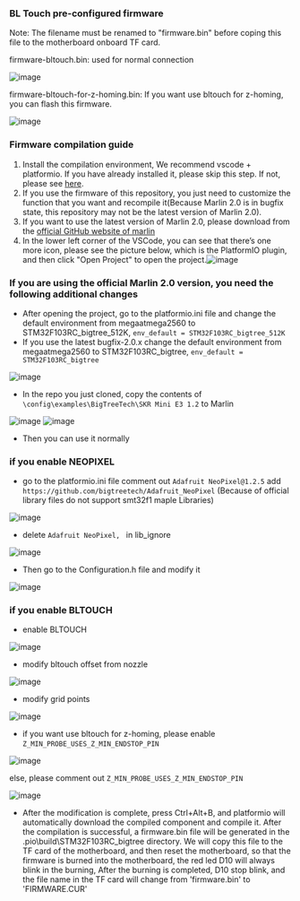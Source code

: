### BL Touch pre-configured firmware
Note: The filename must be renamed to "firmware.bin" before coping this file to the motherboard onboard TF card.

firmware-bltouch.bin: used for normal connection

![image](https://github.com/bigtreetech/BIGTREETECH-SKR-mini-E3/blob/master/hardware/BTT%20SKR%20MINI%20E3%20V1.2/BLTOUCH%20connection-1.png)

firmware-bltouch-for-z-homing.bin: If you want use bltouch for z-homing, you can flash this firmware.

![image](https://github.com/bigtreetech/BIGTREETECH-SKR-mini-E3/blob/master/hardware/BTT%20SKR%20MINI%20E3%20V1.2/BLTOUCH%20connection-2.png)
### Firmware compilation guide
1. Install the compilation environment, We recommend vscode + platformio. If you have already installed it, please skip this step.  If not, please see [here](https://github.com/bigtreetech/Document/blob/master/How%20to%20install%20VScode+Platformio.md).
2. If you use the firmware of this repository, you just need to customize the function that you want and recompile it(Because Marlin 2.0 is in bugfix state, this repository may not be the latest version of Marlin 2.0).
3. If you want to use the latest version of Marlin 2.0, please download from the [official GitHub website of marlin](https://github.com/MarlinFirmware/Marlin/tree/bugfix-2.0.x)
4. In the lower left corner of the VSCode, you can see that there’s one more icon, please see the picture below, 
which is the PlatformIO plugin, and then click "Open Project" to open the project.![image](https://user-images.githubusercontent.com/25599056/60634053-0aee5d80-9e40-11e9-9658-7cac8b6d1002.png)
### If you are using the official Marlin 2.0 version, you need the following additional changes
* After opening the project, go to the platformio.ini file and change the default environment from megaatmega2560 to STM32F103RC_bigtree_512K, `env_default = STM32F103RC_bigtree_512K`
* If you use the latest bugfix-2.0.x change the default environment from megaatmega2560 to STM32F103RC_bigtree, `env_default = STM32F103RC_bigtree`

 ![image](https://user-images.githubusercontent.com/38851044/69534016-f4de6680-0fb3-11ea-972f-5daae3643061.png)

* In the repo you just cloned, copy the contents of `\config\examples\BigTreeTech\SKR Mini E3 1.2` to Marlin

 ![image](https://user-images.githubusercontent.com/38851044/69534241-5272b300-0fb4-11ea-8c11-5c130d1026c4.png)
 ![image](https://user-images.githubusercontent.com/38851044/69534316-7e8e3400-0fb4-11ea-8383-296760660e62.png)

* Then you can use it normally

### if you enable NEOPIXEL
* go to the platformio.ini file comment out `Adafruit NeoPixel@1.2.5` add `https://github.com/bigtreetech/Adafruit_NeoPixel` (Because of official library files do not support smt32f1 maple Libraries)

 ![image](https://user-images.githubusercontent.com/38851044/69534082-10497180-0fb4-11ea-8902-c29bef8d2e7e.png)

* delete `Adafruit NeoPixel, ` in lib_ignore

 ![image](https://user-images.githubusercontent.com/38851044/69534098-1b040680-0fb4-11ea-8a19-2c8c109f69aa.png)

* Then go to the Configuration.h file and modify it

 ![image](https://user-images.githubusercontent.com/38851044/69534447-cc0aa100-0fb4-11ea-856f-0834ca1bdff2.png)

### if you enable BLTOUCH
* enable BLTOUCH

 ![image](https://user-images.githubusercontent.com/38851044/69534485-e6447f00-0fb4-11ea-93db-db47d24cde5a.png)
 
* modify bltouch offset from nozzle

 ![image](https://user-images.githubusercontent.com/38851044/69534563-07a56b00-0fb5-11ea-9c2e-008af3f2f5d0.png)
 
* modify grid points

 ![image](https://user-images.githubusercontent.com/38851044/69534607-1b50d180-0fb5-11ea-9d14-c2f15e2b95fe.png)
 
* if you want use bltouch for z-homing, please enable `Z_MIN_PROBE_USES_Z_MIN_ENDSTOP_PIN`

 ![image](https://user-images.githubusercontent.com/38851044/69534698-4804e900-0fb5-11ea-9936-26fc5f8202c1.png)
 
  else, please comment out `Z_MIN_PROBE_USES_Z_MIN_ENDSTOP_PIN`
  
  ![image](https://user-images.githubusercontent.com/38851044/69534808-7c78a500-0fb5-11ea-9991-3234b26ccf70.png)
  
 
* After the modification is complete, press Ctrl+Alt+B, and platformio will automatically download the compiled component and compile it. After the compilation is successful, a firmware.bin file will be generated in the .pio\build\STM32F103RC_bigtree directory. We will copy this file to the TF card of the motherboard, and then reset the motherboard, so that the firmware is burned into the motherboard, the red led D10 will always blink in the burning, After the burning is completed, D10 stop blink, and the file name in the TF card will change from 'firmware.bin' to 'FIRMWARE.CUR'

